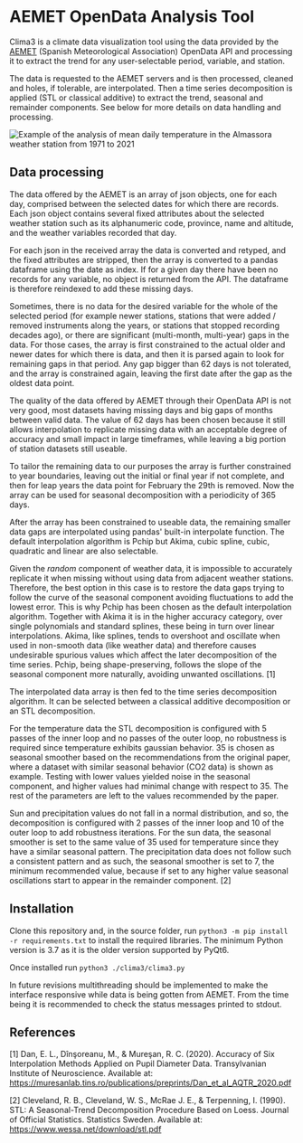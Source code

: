  # AEMET OpenData Analysis Tool

Clima3 is a climate data visualization tool using the data provided by the 
[AEMET](https://www.aemet.es/en/portada) (Spanish Meteorological Association) 
OpenData API and processing it to extract the trend for any user-selectable period,
variable, and station.

The data is requested to the AEMET servers and is then processed, cleaned and holes,
if tolerable, are interpolated. Then a time series decomposition is applied (STL or
classical additive) to extract the trend, seasonal and remainder components. See 
below for more details on data handling and processing.

![Example of the analysis of mean daily temperature in the Almassora weather
station from 1971 to 2021](https://i.imgur.com/S0vASpb.png)

 ## Data processing
The data offered by the AEMET is an array of json objects, one for each day,
comprised between the selected dates for which there are records. Each json object
contains several fixed attributes about the selected weather station such as its
alphanumeric code, province, name and altitude, and the weather variables recorded
that day.

For each json in the received array the data is converted and retyped, and the fixed 
attributes are stripped, then the array is converted to a pandas dataframe using the
date as index. If for a given day there have been no records for any variable, no
object is returned from the API. The dataframe is therefore reindexed to add these 
missing days.

Sometimes, there is no data for the desired variable for the whole of the selected 
period (for example newer stations, stations that were added / removed instruments
along the years, or stations that stopped recording decades ago), or there are 
significant (multi-month, multi-year) gaps in the data. For those cases, the array
is first constrained to the actual older and newer dates for which there is data,
and then it is parsed again to look for remaining gaps in that period. Any gap bigger
than 62 days is not tolerated, and the array is constrained again, leaving the first
date after the gap as the oldest data point.

The quality of the data offered by AEMET through their OpenData API is not very
good, most datasets having missing days and big gaps of months between valid
data. The value of 62 days has been chosen because it still allows interpolation
to replicate missing data with an acceptable degree of accuracy and small impact
in large timeframes, while leaving a big portion of station datasets still useable.

To tailor the remaining data to our purposes the array is further constrained to
year boundaries, leaving out the initial or final year if not complete, and then
for leap years the data point for February the 29th is removed. Now the array can
be used for seasonal decomposition with a periodicity of 365 days.

After the array has been constrained to useable data, the remaining smaller data gaps
are interpolated using pandas' built-in interpolate function. The default
interpolation algorithm is Pchip but Akima, cubic spline, cubic, quadratic and linear
are also selectable.

Given the _random_ component of weather data, it is impossible to accurately 
replicate it when missing without using data from adjacent weather stations. Therefore,
the best option in this case is to restore the data gaps trying to follow the curve
of the seasonal component avoiding fluctuations to add the lowest error. This is why 
Pchip has been chosen as the default interpolation algorithm. Together with Akima it
is in the higher accuracy category, over single polynomials and standard splines, these
being in turn over linear interpolations. Akima, like splines, tends to overshoot and
oscillate when used in non-smooth data (like weather data) and therefore causes
undesirable spurious values which affect the later decomposition of the time series.
Pchip, being shape-preserving, follows the slope of the seasonal component more
naturally, avoiding unwanted oscillations. [1]

The interpolated data array is then fed to the time series decomposition algorithm.
It can be selected between a classical additive decomposition or an STL decomposition.

For the temperature data the STL decomposition is configured with 5 passes of the 
inner loop and no passes of the outer loop, no robustness is required since temperature
exhibits gaussian behavior. 35 is chosen as seasonal smoother based on the recommendations
from the original paper, where a dataset with similar seasonal behavior (CO2 data) is shown
as example. Testing with lower values yielded noise in the seasonal component, and higher
values had minimal change with respect to 35. The rest of the parameters are left to the
values recommended by the paper.

Sun and precipitation values do not fall in a normal distribution, and so, the
decomposition is configured with 2 passes of the inner loop and 10 of the outer loop
to add robustness iterations. For the sun data, the seasonal smoother is set to the same
value of 35 used for temperature since they have a similar seasonal pattern. The precipitation
data does not follow such a consistent pattern and as such, the seasonal smoother is set to 7,
the minimum recommended value, because if set to any higher value seasonal oscillations start
to appear in the remainder component. [2]

 ## Installation
Clone this repository and, in the source folder, run ```python3 -m pip install -r requirements.txt```
to install the required libraries. The minimum Python version is 3.7 as it is the older version
supported by PyQt6.

Once installed run ```python3 ./clima3/clima3.py```

In future revisions multithreading should be implemented to make the interface responsive while
data is being gotten from AEMET. From the time being it is recommended to check the status 
messages printed to stdout.

 ## References
[1] Dan, E. L., Dînşoreanu, M., & Mureşan, R. C. (2020). Accuracy of Six Interpolation
Methods Applied on Pupil Diameter Data. Transylvanian Institute of Neuroscience.
Available at: https://muresanlab.tins.ro/publications/preprints/Dan_et_al_AQTR_2020.pdf


[2] Cleveland, R. B., Cleveland, W. S., McRae J. E., &  Terpenning, I. (1990). STL: A
Seasonal-Trend Decomposition Procedure Based on Loess. Journal of Official Statistics.
Statistics Sweden. Available at: https://www.wessa.net/download/stl.pdf
